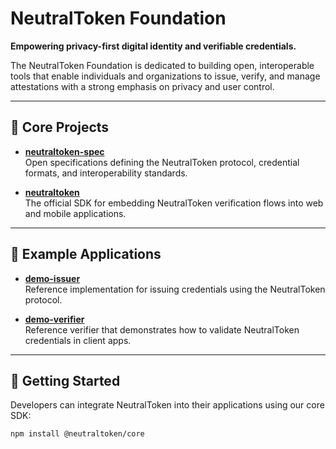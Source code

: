 # NeutralToken Foundation

**Empowering privacy-first digital identity and verifiable credentials.**

The NeutralToken Foundation is dedicated to building open, interoperable tools that enable individuals and organizations to issue, verify, and manage attestations with a strong emphasis on privacy and user control.

---

## 🔧 Core Projects

- [**neutraltoken-spec**](https://github.com/NeutralToken-Foundation/neutraltoken-spec)  
  Open specifications defining the NeutralToken protocol, credential formats, and interoperability standards.

- [**neutraltoken**](https://github.com/NeutralToken-Foundation/neutraltoken)  
  The official SDK for embedding NeutralToken verification flows into web and mobile applications.

---

## 🧪 Example Applications

- [**demo-issuer**](https://github.com/NeutralToken-Foundation/demo-issuer)  
  Reference implementation for issuing credentials using the NeutralToken protocol.

- [**demo-verifier**](https://github.com/NeutralToken-Foundation/demo-verifier)  
  Reference verifier that demonstrates how to validate NeutralToken credentials in client apps.

---

## 🚀 Getting Started

Developers can integrate NeutralToken into their applications using our core SDK:

```bash
npm install @neutraltoken/core
